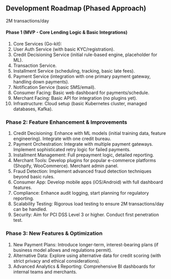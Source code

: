 ## Development Roadmap (Phased Approach)
2M transactions/day

#### Phase 1 (MVP - Core Lending Logic & Basic Integrations) 

1. Core Services (Go-kit):
2. User Auth Service (with basic KYC/registration).
3. Credit Decisioning Service (initial rule-based engine, placeholder for ML).
4. Transaction Service.
5. Installment Service (scheduling, tracking, basic late fees).
6. Payment Service (integration with one primary payment gateway, handling down payments).
7. Notification Service (basic SMS/email).
8. Consumer Facing: Basic web dashboard for payments/schedule.
9. Merchant Facing: Basic API for integration (no plugins yet).
10. Infrastructure: Cloud setup (basic Kubernetes cluster, managed databases, Kafka).

### Phase 2: Feature Enhancement & Improvements

1. Credit Decisioning: Enhance with ML models (initial training data, feature engineering). Integrate with one credit bureau.
2. Payment Orchestration: Integrate with multiple payment gateways. Implement sophisticated retry logic for failed payments.
3. Installment Management: Full prepayment logic, detailed reporting.
4. Merchant Tools: Develop plugins for popular e-commerce platforms (Shopify, WooCommerce). Merchant admin panel.
5. Fraud Detection: Implement advanced fraud detection techniques beyond basic rules.
6. Consumer App: Develop mobile apps (iOS/Android) with full dashboard features.
7. Compliance: Enhance audit logging, start planning for regulatory reporting.
8. Scalability Testing: Rigorous load testing to ensure 2M transactions/day can be handled.
9. Security: Aim for PCI DSS Level 3 or higher. Conduct first penetration test.

### Phase 3: New Features & Optimization

1. New Payment Plans: Introduce longer-term, interest-bearing plans (if business model allows and regulations permit).
2. Alternative Data: Explore using alternative data for credit scoring (with strict privacy and ethical considerations).
3. Advanced Analytics & Reporting: Comprehensive BI dashboards for internal teams and merchants.